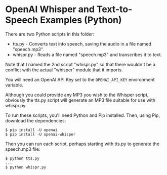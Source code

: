 OpenAI Whisper and Text-to-Speech Examples (Python)
===
There are two Python scripts in this folder:

 - tts.py - Converts text into speech, saving the audio in a file named 
   "speech.mp3".
 - whispr.py - Reads a file named "speech.mp3" and transcribes it to text.

Note that I named the 2nd script "whispr.py" so that there wouldn't be a
conflict with the actual "whisper" module that it imports.

You will need an OpenAI API Key set to the `OPENAI_API_KEY` environment
variable.

Although you could provide any MP3 you wish to the Whisper script, obviously
the tts.py script will generate an MP3 file suitable for use with whispr.py.

To run these scripts, you'll need Python and Pip installed. Then, using
Pip, download the dependencies:

~~~
$ pip install -U openai
$ pip install -U openai-whisper
~~~

Then you can run each script, perhaps starting with tts.py to generate the
speech.mp3 file:

~~~
$ python tts.py
...
$ python whispr.py
~~~



